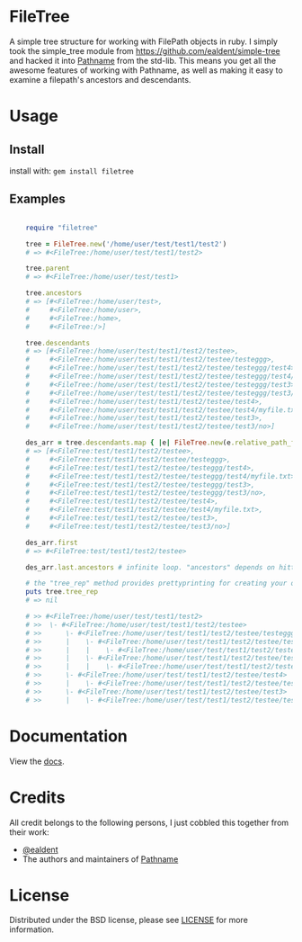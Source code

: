 # FileTree

A simple tree structure for working with FilePath objects in ruby. I simply took the simple_tree module from https://github.com/ealdent/simple-tree and hacked it into [Pathname](http://www.ruby-doc.org/stdlib-2.0/libdoc/pathname/rdoc/Pathname.html) from the std-lib. This means you get all the awesome features of working with Pathname, as well as making it easy to examine a filepath's ancestors and descendants.

# Usage

## Install

install with: `gem install filetree`

## Examples

```ruby

    require "filetree"

    tree = FileTree.new('/home/user/test/test1/test2')
    # => #<FileTree:/home/user/test/test1/test2>

    tree.parent
    # => #<FileTree:/home/user/test/test1>

    tree.ancestors
    # => [#<FileTree:/home/user/test>,
    #     #<FileTree:/home/user>,
    #     #<FileTree:/home>,
    #     #<FileTree:/>]

    tree.descendants
    # => [#<FileTree:/home/user/test/test1/test2/testee>,
    #     #<FileTree:/home/user/test/test1/test2/testee/testeggg>,
    #     #<FileTree:/home/user/test/test1/test2/testee/testeggg/test4>,
    #     #<FileTree:/home/user/test/test1/test2/testee/testeggg/test4/myfile.txt>,
    #     #<FileTree:/home/user/test/test1/test2/testee/testeggg/test3>,
    #     #<FileTree:/home/user/test/test1/test2/testee/testeggg/test3/no>,
    #     #<FileTree:/home/user/test/test1/test2/testee/test4>,
    #     #<FileTree:/home/user/test/test1/test2/testee/test4/myfile.txt>,
    #     #<FileTree:/home/user/test/test1/test2/testee/test3>,
    #     #<FileTree:/home/user/test/test1/test2/testee/test3/no>]

    des_arr = tree.descendants.map { |e| FileTree.new(e.relative_path_from(FileTree.new('/home/user'))) }
    # => [#<FileTree:test/test1/test2/testee>,
    #     #<FileTree:test/test1/test2/testee/testeggg>,
    #     #<FileTree:test/test1/test2/testee/testeggg/test4>,
    #     #<FileTree:test/test1/test2/testee/testeggg/test4/myfile.txt>,
    #     #<FileTree:test/test1/test2/testee/testeggg/test3>,
    #     #<FileTree:test/test1/test2/testee/testeggg/test3/no>,
    #     #<FileTree:test/test1/test2/testee/test4>,
    #     #<FileTree:test/test1/test2/testee/test4/myfile.txt>,
    #     #<FileTree:test/test1/test2/testee/test3>,
    #     #<FileTree:test/test1/test2/testee/test3/no>]

    des_arr.first
    # => #<FileTree:test/test1/test2/testee>

    des_arr.last.ancestors # infinite loop. "ancestors" depends on hitting "/" to stop.

    # the "tree_rep" method provides prettyprinting for creating your own to_s methods
    puts tree.tree_rep
    # => nil

    # >> #<FileTree:/home/user/test/test1/test2>
    # >>  \- #<FileTree:/home/user/test/test1/test2/testee>
    # >>      \- #<FileTree:/home/user/test/test1/test2/testee/testeggg>
    # >>      |    \- #<FileTree:/home/user/test/test1/test2/testee/testeggg/test4>
    # >>      |    |    \- #<FileTree:/home/user/test/test1/test2/testee/testeggg/test4/myfile.txt>
    # >>      |    \- #<FileTree:/home/user/test/test1/test2/testee/testeggg/test3>
    # >>      |    |    \- #<FileTree:/home/user/test/test1/test2/testee/testeggg/test3/no>
    # >>      \- #<FileTree:/home/user/test/test1/test2/testee/test4>
    # >>      |    \- #<FileTree:/home/user/test/test1/test2/testee/test4/myfile.txt>
    # >>      \- #<FileTree:/home/user/test/test1/test2/testee/test3>
    # >>      |    \- #<FileTree:/home/user/test/test1/test2/testee/test3/no>

```
# Documentation

View the [docs](http://rubydoc.info/gems/filetree).

# Credits

All credit belongs to the following persons, I just cobbled this together from their work:

- [@ealdent](https://github.com/ealdent/simple-tree)
- The authors and maintainers of [Pathname](http://www.ruby-doc.org/stdlib-2.0/libdoc/pathname/rdoc/Pathname.html)

# License

Distributed under the BSD license, please see [LICENSE](https://github.com/edubkendo/FileTree/blob/master/LICENSE) for more information.